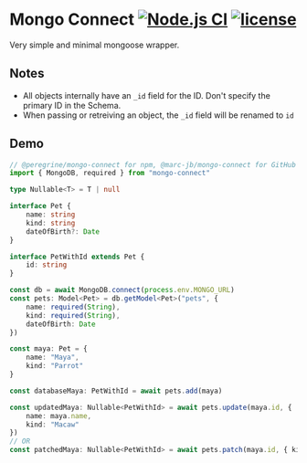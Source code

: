 # Mongo Connect [![Node.js CI](https://github.com/Marc-JB/MongoConnect/workflows/Node.js%20CI/badge.svg)](https://github.com/Marc-JB/MongoConnect/actions?query=workflow%3A%22Node.js+CI%22) [![license](https://badgen.net/github/license/Marc-JB/MongoConnect?color=cyan)](https://github.com/Marc-JB/MongoConnect/blob/master/LICENSE)
Very simple and minimal mongoose wrapper.

## Notes
* All objects internally have an `_id` field for the ID. Don't specify the primary ID in the Schema.
* When passing or retreiving an object, the `_id` field will be renamed to `id`

## Demo
```TypeScript
// @peregrine/mongo-connect for npm, @marc-jb/mongo-connect for GitHub Packages
import { MongoDB, required } from "mongo-connect"

type Nullable<T> = T | null

interface Pet {
    name: string
    kind: string
    dateOfBirth?: Date
}

interface PetWithId extends Pet {
    id: string
}

const db = await MongoDB.connect(process.env.MONGO_URL)
const pets: Model<Pet> = db.getModel<Pet>("pets", {
    name: required(String),
    kind: required(String),
    dateOfBirth: Date
})

const maya: Pet = {
    name: "Maya",
    kind: "Parrot"
}

const databaseMaya: PetWithId = await pets.add(maya)

const updatedMaya: Nullable<PetWithId> = await pets.update(maya.id, {
    name: maya.name,
    kind: "Macaw"
})
// OR
const patchedMaya: Nullable<PetWithId> = await pets.patch(maya.id, { kind: "Macaw" })
```
